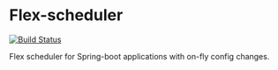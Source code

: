 # Flex-scheduler

[![Build Status](https://travis-ci.com/devclubspb/flex-scheduler.svg?branch=master)](https://travis-ci.com/devclubspb/flex-scheduler)

Flex scheduler for Spring-boot applications with on-fly config changes.
